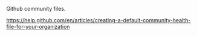 Github community files.

https://help.github.com/en/articles/creating-a-default-community-health-file-for-your-organization
